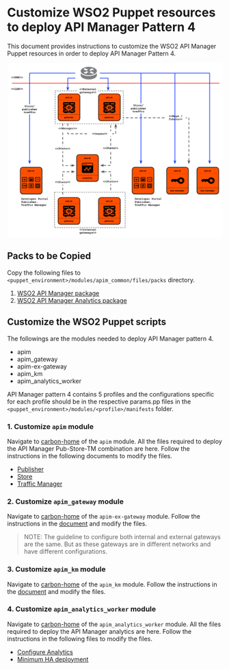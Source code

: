 # Customize WSO2 Puppet resources to deploy API Manager Pattern 4

This document provides instructions to customize the WSO2 API Manager Puppet resources in order to deploy API Manager Pattern 4.

![API Manager Pattern 4](images/P-H-2.png "API Manager Pattern 4")

## Packs to be Copied

Copy the following files to `<puppet_environment>/modules/apim_common/files/packs` directory.

1. [WSO2 API Manager package](https://wso2.com/api-management/install/)
2. [WSO2 API Manager Analytics package](https://wso2.com/api-management/install/analytics/)

## Customize the WSO2 Puppet scripts

The followings are the modules needed to deploy API Manager pattern 4.

- apim
- apim_gateway
- apim-ex-gateway
- apim_km
- apim_analytics_worker

API Manager pattern 4 contains 5 profiles and the configurations specific for each profile should be in the respective params.pp files in the `<puppet_environment>/modules/<profile>/manifests` folder.

### 1. Customize `apim` module

Navigate to [carbon-home](../modules/apim/templates/carbon-home) of the `apim` module. All the files required to deploy the API Manager Pub-Store-TM combination are here. Follow the instructions in the following documents to modify the files.
- [Publisher](https://docs.wso2.com/display/AM260/Deploying+WSO2+API-M+in+a+Distributed+Setup#DeployingWSO2API-MinaDistributedSetup-Step6.2-ConfigureandstarttheAPIPublisher)
- [Store](https://docs.wso2.com/display/AM260/Deploying+WSO2+API-M+in+a+Distributed+Setup#DeployingWSO2API-MinaDistributedSetup-Step6.3-ConfigureandstarttheAPIStore)
- [Traffic Manager](https://docs.wso2.com/display/AM260/Deploying+WSO2+API-M+in+a+Distributed+Setup#DeployingWSO2API-MinaDistributedSetup-Step6.4-ConfigureandstarttheTrafficManager)

### 2. Customize `apim_gateway` module

Navigate to [carbon-home](../modules/apim_gateway/templates/carbon-homel) of the `apim-ex-gateway` module. Follow the instructions in the [document](https://docs.wso2.com/display/AM260/Deploying+WSO2+API-M+in+a+Distributed+Setup#DeployingWSO2API-MinaDistributedSetup-Step6.5-ConfigureandstarttheGateway) and modify the files.

> NOTE: The guideline to configure both internal and external gateways are the same. But as these gateways are in different networks and have different configurations.

### 3. Customize `apim_km` module

Navigate to [carbon-home](../modules/apim_km/templates/carbon-home) of the `apim_km` module. Follow the instructions in the [document](https://docs.wso2.com/display/AM260/Deploying+WSO2+API-M+in+a+Distributed+Setup#DeployingWSO2API-MinaDistributedSetup-Step6.1-ConfigureandstarttheKeyManager) and modify the files.

### 4. Customize `apim_analytics_worker` module

Navigate to [carbon-home](../modules/apim_analytics_worker/templates/carbon-home) of the `apim_analytics_worker` module. All the files required to deploy the API Manager analytics are here. Follow the instructions in the following files to modify the files.
- [Configure Analytics](https://docs.wso2.com/display/AM260/Configuring+APIM+Analytics#standardsetup)
- [Minimum HA deployment](https://docs.wso2.com/display/SP430/Minimum%20High%20Availability%20Deployment)
